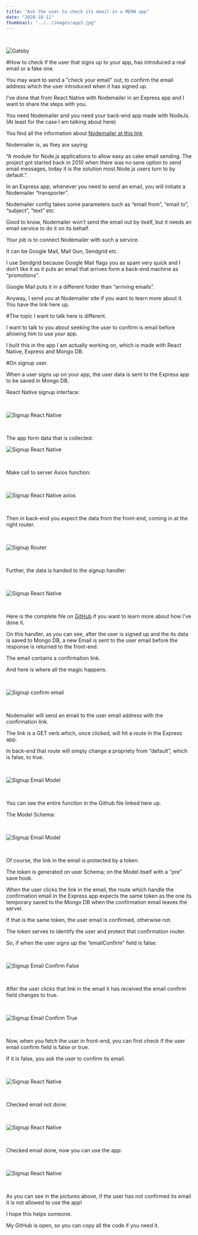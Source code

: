 ```yaml
---
title: "Ask the user to check its email in a MERN app"
date: "2020-10-11"
thumbnail: "../../images/app3.jpg"
---
```


</br>

![Gatsby](../../images/app3.jpg)

#How to check if the user that signs up to your app, has introduced a real email or a fake one.

You may want to send a "check your email" out, to confirm the email address which the user introduced when it has signed up.

I’ve done that from React Native with Nodemailer in an Express app and I want to share the steps with you.

You need Nodemailer and you need your back-end app made with NodeJs. (At least for the case I am talking about here)

You find all the information about <a href="https://nodemailer.com/about" target="_blank">Nodemailer at this link</a>

Nodemailer is, as they are saying:

“A module for Node.js applications to allow easy as cake email sending. The project got started back in 2010 when there was no sane option to send email messages, today it is the solution most Node.js users turn to by default.”.

In an Express app, whenever you need to send an email, you will initiate a Nodemailer “transporter”.

Nodemailer config takes some parameters such as “email from”, “email to”, “subject”, “text” etc.

Good to know, Nodemailer won’t send the email out by itself, but it needs an email service to do it on its behalf.

Your job is to connect Nodemailer with such a service.

It can be Google Mail, Mail Gun, Sendgrid etc.

I use Sendgrid because Google Mail flags you as spam very quick and I don’t like it as it puts an email that arrives form a back-end machine as “promotions”.

Google Mail puts it in a different folder than “arriving emails”.

Anyway, I send you at Nodemailer site if you want to learn more about it.
You have the link here up.

#The topic I want to talk here is different.

I want to talk to you about seeking the user to confirm is email before allowing him to use your app.

I built this in the app I am actually working on, which is made with React Native, Express and Mongo DB.

#On signup user.

When a user signs up on your app, the user data is sent to the Express app to be saved in Mongo DB.

React Native signup interface:

<br>

![Signup React Native](../../images/nodemailer/user-interface-signup.jpg)

<br>

The app form data that is collected:
<br>

![Signup React Native](../../images/nodemailer/app-form.png)

<br>

Make call to server Axios function:

<br>

![Signup React Native axios](../../images/nodemailer/make-call.png)

<br>

Then in back-end you expect the data from the front-end, coming in at the right router.

<br>

![Signup Router](../../images/nodemailer/signup-router.png)

<br>

Further, the data is handed to the signup handler:

<br>

![Signup React Native](../../images/nodemailer/signup-handler.png)

<br>

Here is the complete file on <a href="https://github.com/bogadrian/sca-backend/blob/master/controllers/authFactory.ts" target="_blank">GitHub</a> if you want to learn more about how I've done it.

On this handler, as you can see, after the user is signed up and the its data is saved to Mongo DB, a new Email is sent to the user email before the response is returned to the front-end.

The email contains a confirmation link.

And here is where all the magic happens.

<br>

![Signup confirm email](../../images/nodemailer/confirm-email.png)

<br>

Nodemailer will send an email to the user email address with the confirmation link.

The link is a GET verb which, once clicked, will hit a route in the Express app.

In back-end that route will simply change a propriety from “default”, which is false, to true.

<br>

![Signup Email Model](../../images/nodemailer/confirm-email-handler.png)

<br>

You can see the entire function in the Github file linked here up.

The Model Schema:

<br>

![Signup Email Model](../../images/nodemailer/email-model.png)

<br>

Of course, the link in the email is protected by a token.

The token is generated on user Schema; on the Model itself with a “pre” save hook.

When the user clicks the link in the email, the route which handle the confirmation email in the Express app expects the same token as the one its temporary saved to the Mongo DB when the confirmation email leaves the server.

If that is the same token, the user email is confirmed, otherwise not.

The token serves to identify the user and protect that confirmation router.

So, if when the user signs up the “emailConfirm” field is false:

<br>

![Signup Email Confirm False](../../images/nodemailer/email-confirm-false.png)

<br>

After the user clicks that link in the email it has received the email confirm field changes to true.

<br>

![Signup Email Confirm True](../../images/nodemailer/email-confirm-true.png)

<br>

Now, when you fetch the user in front-end, you can first check if the user email confirm field is false or true.

If it is false, you ask the user to confirm its email.

<br>

![Signup React Native](../../images/nodemailer/user-interface-chek1.jpg)

<br>

Checked email not done:

<br>

![Signup React Native](../../images/nodemailer/user-interface-check2.jpg)

<br>

Checked email done, now you can use the app:

<br>

![Signup React Native](../../images/nodemailer/user-interface-check3.jpg)

<br>

As you can see in the pictures above, if the user has not confirmed its email it is not allowed to use the app!

I hope this helps someone.

My GitHub is open, so you can copy all the code if you need it.
